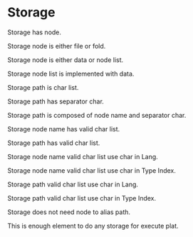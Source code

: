 # Storage

Storage has node.

Storage node is either file or fold.

Storage node is either data or node list.

Storage node list is implemented with data.

Storage path is char list.

Storage path has separator char.

Storage path is composed of node name and separator char.

Storage node name has valid char list.

Storage path has valid char list.

Storage node name valid char list use char in Lang.

Storage node name valid char list use char in Type Index.

Storage path valid char list use char in Lang.

Storage path valid char list use char in Type Index.

Storage does not need node to alias path.

This is enough element to do any storage for execute plat.